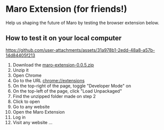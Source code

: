 # Maro Extension (for friends!)

Help us shaping the future of Maro by testing the browser extension below.

## How to test it on your local computer

https://github.com/user-attachments/assets/31a978b1-2edd-48a8-a57b-14d84405f213

1. Download the [maro-extension-0.0.5.zip](https://github.com/user-attachments/files/17921400/maro-extension-0.0.5.zip)
2. Unzip it
3. Open Chrome
4. Go to the URL [chrome://extensions](#)
5. On the top-right of the page, toggle "Developer Mode" on
6. On the top-left of the page, click "Load Unpackaged"
7. Find the unzipped folder made on step 2
8. Click to open
9. Go to any website
10. Open the Maro Extension
11. Log in
12. Visit any website
...

